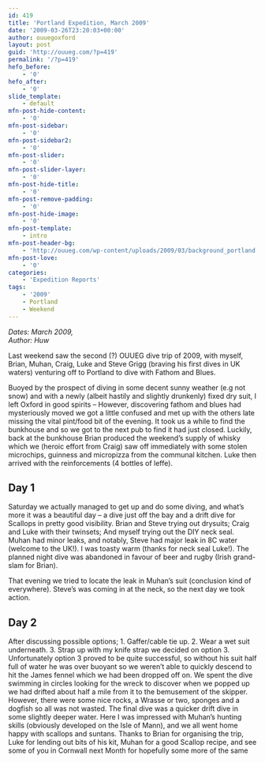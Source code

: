 ```yaml
---
id: 419
title: 'Portland Expedition, March 2009'
date: '2009-03-26T23:20:03+00:00'
author: ouuegoxford
layout: post
guid: 'http://ouueg.com/?p=419'
permalink: '/?p=419'
hefo_before:
    - '0'
hefo_after:
    - '0'
slide_template:
    - default
mfn-post-hide-content:
    - '0'
mfn-post-sidebar:
    - '0'
mfn-post-sidebar2:
    - '0'
mfn-post-slider:
    - '0'
mfn-post-slider-layer:
    - '0'
mfn-post-hide-title:
    - '0'
mfn-post-remove-padding:
    - '0'
mfn-post-hide-image:
    - '0'
mfn-post-template:
    - intro
mfn-post-header-bg:
    - 'http://ouueg.com/wp-content/uploads/2009/03/background_portland.jpg'
mfn-post-love:
    - '0'
categories:
    - 'Expedition Reports'
tags:
    - '2009'
    - Portland
    - Weekend
---
```


*Dates: March 2009,*   
*Author: Huw*

Last weekend saw the second (?) OUUEG dive trip of 2009, with myself, Brian, Muhan, Craig, Luke and Steve Grigg (braving his first dives in UK waters) venturing off to Portland to dive with Fathom and Blues.

Buoyed by the prospect of diving in some decent sunny weather (e.g not snow) and with a newly (albeit hastily and slightly drunkenly) fixed dry suit, I left Oxford in good spirits – However, discovering fathom and blues had mysteriously moved we got a little confused and met up with the others late missing the vital pint/food bit of the evening. It took us a while to find the bunkhouse and so we got to the next pub to find it had just closed. Luckily, back at the bunkhouse Brian produced the weekend’s supply of whisky which we (heroic effort from Craig) saw off immediately with some stolen microchips, guinness and micropizza from the communal kitchen. Luke then arrived with the reinforcements (4 bottles of leffe).

## **Day 1**

Saturday we actually managed to get up and do some diving, and what’s more it was a beautiful day – a dive just off the bay and a drift dive for Scallops in pretty good visibility. Brian and Steve trying out drysuits; Craig and Luke with their twinsets; And myself trying out the DIY neck seal. Muhan had minor leaks, and notably, Steve had major leak in 8C water (welcome to the UK!). I was toasty warm (thanks for neck seal Luke!). The planned night dive was abandoned in favour of beer and rugby (Irish grand-slam for Brian).

That evening we tried to locate the leak in Muhan’s suit (conclusion kind of everywhere). Steve’s was coming in at the neck, so the next day we took action.

## **Day 2**

After discussing possible options; 1. Gaffer/cable tie up. 2. Wear a wet suit underneath. 3. Strap up with my knife strap we decided on option 3. Unfortunately option 3 proved to be quite successful, so without his suit half full of water he was over buoyant so we weren’t able to quickly descend to hit the James fennel which we had been dropped off on. We spent the dive swimming in circles looking for the wreck to discover when we popped up we had drifted about half a mile from it to the bemusement of the skipper. However, there were some nice rocks, a Wrasse or two, sponges and a dogfish so all was not wasted. The final dive was a quicker drift dive in some slightly deeper water. Here I was impressed with Muhan’s hunting skills (obviously developed on the Isle of Mann), and we all went home happy with scallops and suntans. Thanks to Brian for organising the trip, Luke for lending out bits of his kit, Muhan for a good Scallop recipe, and see some of you in Cornwall next Month for hopefully some more of the same